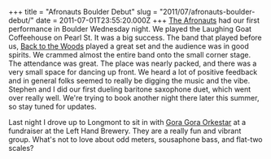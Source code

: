 +++
title = "Afronauts Boulder Debut"
slug = "2011/07/afronauts-boulder-debut/"
date = 2011-07-01T23:55:20.000Z
+++
[The Afronauts](http://afronautsband.com) had our first performance in Boulder Wednesday night. We played the Laughing Goat Coffeehouse on Pearl St. It was a big success. The band that played before us, [Back to the Woods](http://www.myspace.com/backtothewoods) played a great set and the audience was in good spirits. We crammed almost the entire band onto the small corner stage. The attendance was great. The place was nearly packed, and there was a very small space for dancing up front. We heard a lot of positive feedback and in general folks seemed to really be digging the music and the vibe. Stephen and I did our first dueling baritone saxophone duet, which went over really well. We're trying to book another night there later this summer, so stay tuned for updates.

Last night I drove up to Longmont to sit in with [Gora Gora Orkestar](https://www.facebook.com/pages/Gora-Gora-Orkestar/109623152388928) at a fundraiser at the Left Hand Brewery. They are a really fun and vibrant group. What's not to love about odd meters, sousaphone bass, and flat-two scales?